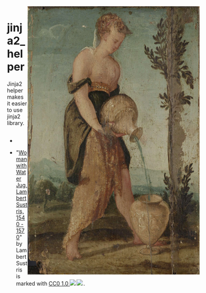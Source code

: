 <img src="./assets/woman-with-water-jug.webp" alt="Woman with Water Jug, Lambert Sustris, 1540 - 1570" style="width: 450px;" align="right">

# jinja2_helper
Jinja2 helper makes it easier to use jinja2 library.

##

- 
- <p class="attribution">"<a target="_blank" rel="noopener noreferrer" href="https://www.rijksmuseum.nl/en/collection/SK-A-3424">Woman with Water Jug, Lambert Sustris, 1540 - 1570</a>" by Lambert Sustris is marked with <a target="_blank" rel="noopener noreferrer" href="https://creativecommons.org/publicdomain/zero/1.0/?ref=openverse">CC0 1.0 <img src="https://mirrors.creativecommons.org/presskit/icons/cc.svg" style="height: 1em; margin-right: 0.125em; display: inline;"></img><img src="https://mirrors.creativecommons.org/presskit/icons/zero.svg" style="height: 1em; margin-right: 0.125em; display: inline;"></img></a>. </p> 
